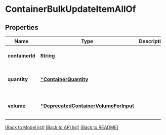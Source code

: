 # ContainerBulkUpdateItemAllOf


## Properties
Name | Type | Description | Notes
------------ | ------------- | ------------- | -------------
**containerId** | **String** |  | [default to nothing]
**quantity** | [***ContainerQuantity**](ContainerQuantity.md) |  | [optional] [default to nothing]
**volume** | [***DeprecatedContainerVolumeForInput**](DeprecatedContainerVolumeForInput.md) |  | [optional] [default to nothing]


[[Back to Model list]](../README.md#models) [[Back to API list]](../README.md#api-endpoints) [[Back to README]](../README.md)



